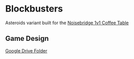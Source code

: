 # Blockbusters

Asteroids variant built for the [Noisebridge 1v1 Coffee Table](https://www.noisebridge.net/wiki/Coffee_Table)

## Game Design

[Google Drive Folder](https://drive.google.com/drive/folders/1zN-aMi7VjPdOoOUz3s_HHYSwMC-8Zp1V?usp=sharing)
